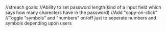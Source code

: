 //streach goals:
//Ability to set password length(kind of a input field which says how many charecters have in the password)
//Add "copy-on-click"
//Toggle "symbols" and "numbers" on/off just to seperate numbers and symbols depending upon users
